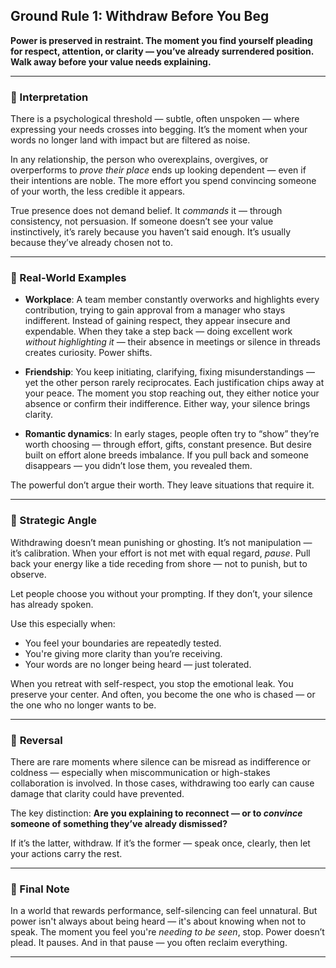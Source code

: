 ## **Ground Rule 1: Withdraw Before You Beg**

**Power is preserved in restraint. The moment you find yourself pleading for respect, attention, or clarity — you’ve already surrendered position. Walk away before your value needs explaining.**

---

### 🧠 Interpretation

There is a psychological threshold — subtle, often unspoken — where expressing your needs crosses into begging. It’s the moment when your words no longer land with impact but are filtered as noise.

In any relationship, the person who overexplains, overgives, or overperforms to *prove their place* ends up looking dependent — even if their intentions are noble. The more effort you spend convincing someone of your worth, the less credible it appears.

True presence does not demand belief. It *commands* it — through consistency, not persuasion. If someone doesn’t see your value instinctively, it’s rarely because you haven’t said enough. It’s usually because they’ve already chosen not to.

---

### 📌 Real-World Examples

* **Workplace**: A team member constantly overworks and highlights every contribution, trying to gain approval from a manager who stays indifferent. Instead of gaining respect, they appear insecure and expendable. When they take a step back — doing excellent work *without highlighting it* — their absence in meetings or silence in threads creates curiosity. Power shifts.

* **Friendship**: You keep initiating, clarifying, fixing misunderstandings — yet the other person rarely reciprocates. Each justification chips away at your peace. The moment you stop reaching out, they either notice your absence or confirm their indifference. Either way, your silence brings clarity.

* **Romantic dynamics**: In early stages, people often try to “show” they’re worth choosing — through effort, gifts, constant presence. But desire built on effort alone breeds imbalance. If you pull back and someone disappears — you didn’t lose them, you revealed them.

The powerful don’t argue their worth. They leave situations that require it.

---

### 🧩 Strategic Angle

Withdrawing doesn’t mean punishing or ghosting. It’s not manipulation — it’s calibration.
When your effort is not met with equal regard, *pause*. Pull back your energy like a tide receding from shore — not to punish, but to observe.

Let people choose you without your prompting. If they don’t, your silence has already spoken.

Use this especially when:

* You feel your boundaries are repeatedly tested.
* You're giving more clarity than you’re receiving.
* Your words are no longer being heard — just tolerated.

When you retreat with self-respect, you stop the emotional leak. You preserve your center. And often, you become the one who is chased — or the one who no longer wants to be.

---

### 🔁 **Reversal**

There are rare moments where silence can be misread as indifference or coldness — especially when miscommunication or high-stakes collaboration is involved. In those cases, withdrawing too early can cause damage that clarity could have prevented.

The key distinction: **Are you explaining to reconnect — or to *convince* someone of something they’ve already dismissed?**

If it’s the latter, withdraw.
If it’s the former — speak once, clearly, then let your actions carry the rest.

---

### 🎯 Final Note

In a world that rewards performance, self-silencing can feel unnatural. But power isn't always about being heard — it's about knowing when not to speak.
The moment you feel you're *needing to be seen*, stop.
Power doesn’t plead. It pauses.
And in that pause — you often reclaim everything.

---

